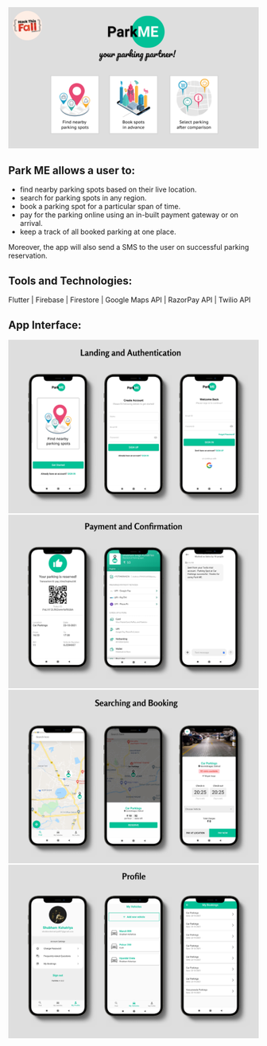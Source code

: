 ![thumbnail](images/thumbnail.png)

## **Park ME** allows a user to:
* find nearby parking spots based on their live location.
* search for parking spots in any region.
* book a parking spot for a particular span of time.
* pay for the parking online using an in-built payment gateway or on arrival.
* keep a track of all booked parking at one place.

Moreover, the app will also send a SMS to the user on successful parking reservation.

## Tools and Technologies:
Flutter | Firebase | Firestore | Google Maps API | RazorPay API | Twilio API

## App Interface:
![thumbnail](images/auth.jpg)
![thumbnail](images/paymentandconfirmation.png)
![thumbnail](images/searchandbook.png)
![thumbnail](images/profile.png)
